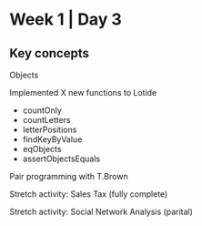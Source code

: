 # Week 1 | Day 3

## Key concepts

Objects 

Implemented X new functions to Lotide
- countOnly
- countLetters
- letterPositions
- findKeyByValue
- eqObjects
- assertObjectsEquals

Pair programming with T.Brown

Stretch activity: Sales Tax (fully complete)

Stretch activity: Social Network Analysis (parital)
